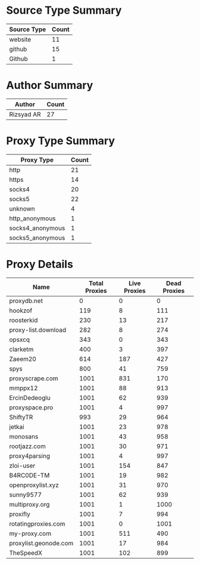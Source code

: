 # Source Type Summary

| Source Type | Count |
|-------------|-------|
| website | 11 |
| github | 15 |
| Github | 1 |


# Author Summary

| Author | Count |
|--------|-------|
| Rizsyad AR | 27 |


# Proxy Type Summary

| Proxy Type | Count |
|------------|-------|
| http | 21 |
| https | 14 |
| socks4 | 20 |
| socks5 | 22 |
| unknown | 4 |
| http_anonymous | 1 |
| socks4_anonymous | 1 |
| socks5_anonymous | 1 |


# Proxy Details

| Name | Total Proxies | Live Proxies | Dead Proxies |
|------|---------------|--------------|---------------|
| proxydb.net | 0 | 0 | 0 |
| hookzof | 119 | 8 | 111 |
| roosterkid | 230 | 13 | 217 |
| proxy-list.download | 282 | 8 | 274 |
| opsxcq | 343 | 0 | 343 |
| clarketm | 400 | 3 | 397 |
| Zaeem20 | 614 | 187 | 427 |
| spys | 800 | 41 | 759 |
| proxyscrape.com | 1001 | 831 | 170 |
| mmppx12 | 1001 | 88 | 913 |
| ErcinDedeoglu | 1001 | 62 | 939 |
| proxyspace.pro | 1001 | 4 | 997 |
| ShiftyTR | 993 | 29 | 964 |
| jetkai | 1001 | 23 | 978 |
| monosans | 1001 | 43 | 958 |
| rootjazz.com | 1001 | 30 | 971 |
| proxy4parsing | 1001 | 4 | 997 |
| zloi-user | 1001 | 154 | 847 |
| B4RC0DE-TM | 1001 | 19 | 982 |
| openproxylist.xyz | 1001 | 31 | 970 |
| sunny9577 | 1001 | 62 | 939 |
| multiproxy.org | 1001 | 1 | 1000 |
| proxifly | 1001 | 7 | 994 |
| rotatingproxies.com | 1001 | 0 | 1001 |
| my-proxy.com | 1001 | 511 | 490 |
| proxylist.geonode.com | 1001 | 17 | 984 |
| TheSpeedX | 1001 | 102 | 899 |
